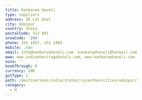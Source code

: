 ```yaml
---
title: Kankarwa Haveli
type: suppliers
address: 26 Lal Ghat
city: Udaipur
country: India
postalCode: 313 001
areaCode: '294'
phone: 241 1457, 252 1403
mobile: .nan
email: info@kankarwahaveli.com  kankarwahaveli@hotmail.com
www: www.indianheritagehotels.com, www.kankarwahaveli.com
note: ''
bookThrough: 0
currency: INR
gstType: 1
path: /destinations/india/states/rajasthan/cities/udaipur/
category:
  - H
---
```


